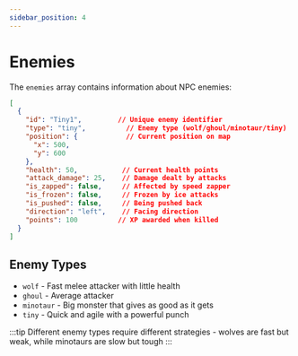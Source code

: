 ```yaml
---
sidebar_position: 4
---
```


# Enemies

The `enemies` array contains information about NPC enemies:

```json
[
  {
    "id": "Tiny1",         // Unique enemy identifier
    "type": "tiny",          // Enemy type (wolf/ghoul/minotaur/tiny)
    "position": {            // Current position on map
      "x": 500,
      "y": 600
    },
    "health": 50,           // Current health points
    "attack_damage": 25,    // Damage dealt by attacks
    "is_zapped": false,     // Affected by speed zapper
    "is_frozen": false,     // Frozen by ice attacks
    "is_pushed": false,     // Being pushed back
    "direction": "left",    // Facing direction
    "points": 100          // XP awarded when killed
  }
]
```

## Enemy Types

- `wolf` - Fast melee attacker with little health
- `ghoul` - Average attacker
- `minotaur` - Big monster that gives as good as it gets
- `tiny` - Quick and agile with a powerful punch

:::tip
Different enemy types require different strategies - wolves are fast but weak, while minotaurs are slow but tough
:::
